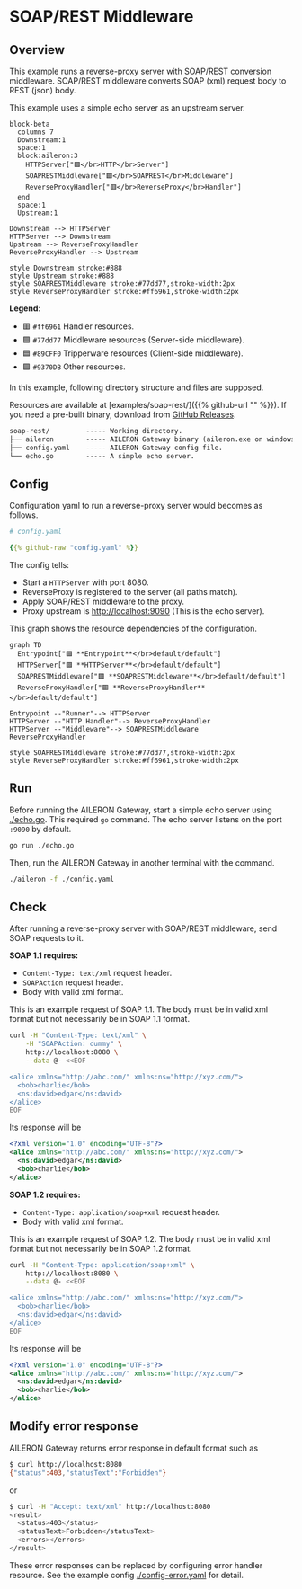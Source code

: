 # SOAP/REST Middleware

## Overview

This example runs a reverse-proxy server with SOAP/REST conversion middleware.
SOAP/REST middleware converts SOAP (xml) request body to REST (json) body.

This example uses a simple echo server as an upstream server.

```mermaid
block-beta
  columns 7
  Downstream:1
  space:1
  block:aileron:3
    HTTPServer["🟪</br>HTTP</br>Server"]
    SOAPRESTMiddleware["🟩</br>SOAPREST</br>Middleware"]
    ReverseProxyHandler["🟥</br>ReverseProxy</br>Handler"]
  end
  space:1
  Upstream:1

Downstream --> HTTPServer
HTTPServer --> Downstream
Upstream --> ReverseProxyHandler
ReverseProxyHandler --> Upstream

style Downstream stroke:#888
style Upstream stroke:#888
style SOAPRESTMiddleware stroke:#77dd77,stroke-width:2px
style ReverseProxyHandler stroke:#ff6961,stroke-width:2px
```

**Legend**:

- 🟥 `#ff6961` Handler resources.
- 🟩 `#77dd77` Middleware resources (Server-side middleware).
- 🟦 `#89CFF0` Tripperware resources (Client-side middleware).
- 🟪 `#9370DB` Other resources.

In this example, following directory structure and files are supposed.

Resources are available at [examples/soap-rest/]({{% github-url "" %}}).
If you need a pre-built binary, download from [GitHub Releases](https://github.com/aileron-gateway/aileron-gateway/releases).

```txt
soap-rest/         ----- Working directory.
├── aileron        ----- AILERON Gateway binary (aileron.exe on windows).
├── config.yaml    ----- AILERON Gateway config file.
└── echo.go        ----- A simple echo server.
```

## Config

Configuration yaml to run a reverse-proxy server would becomes as follows.

```yaml
# config.yaml

{{% github-raw "config.yaml" %}}
```

The config tells:

- Start a `HTTPServer` with port 8080.
- ReverseProxy is registered to the server (all paths match).
- Apply SOAP/REST middleware to the proxy.
- Proxy upstream is [http://localhost:9090](http://localhost:9090) (This is the echo server).

This graph shows the resource dependencies of the configuration.

```mermaid
graph TD
  Entrypoint["🟪 **Entrypoint**</br>default/default"]
  HTTPServer["🟪 **HTTPServer**</br>default/default"]
  SOAPRESTMiddleware["🟩 **SOAPRESTMiddleware**</br>default/default"]
  ReverseProxyHandler["🟥 **ReverseProxyHandler**</br>default/default"]

Entrypoint --"Runner"--> HTTPServer
HTTPServer --"HTTP Handler"--> ReverseProxyHandler
HTTPServer --"Middleware"--> SOAPRESTMiddleware
ReverseProxyHandler

style SOAPRESTMiddleware stroke:#77dd77,stroke-width:2px
style ReverseProxyHandler stroke:#ff6961,stroke-width:2px
```

## Run

Before running the AILERON Gateway, start a simple echo server using [./echo.go](./echo.go).
This required `go` command.
The echo server listens on the port `:9090` by default.

```bash
go run ./echo.go
```

Then, run the AILERON Gateway in another terminal with the command.

```bash
./aileron -f ./config.yaml
```

## Check

After running a reverse-proxy server with SOAP/REST middleware,
send SOAP requests to it.

**SOAP 1.1 requires:**

- `Content-Type: text/xml` request header.
- `SOAPAction` request header.
- Body with valid xml format.

This is an example request of SOAP 1.1.
The body must be in valid xml format but not necessarily be in SOAP 1.1 format.

```bash
curl -H "Content-Type: text/xml" \
    -H "SOAPAction: dummy" \
    http://localhost:8080 \
    --data @- <<EOF

<alice xmlns="http://abc.com/" xmlns:ns="http://xyz.com/">
  <bob>charlie</bob>
  <ns:david>edgar</ns:david>
</alice>
EOF
```

Its response will be

```xml
<?xml version="1.0" encoding="UTF-8"?>
<alice xmlns="http://abc.com/" xmlns:ns="http://xyz.com/">
  <ns:david>edgar</ns:david>
  <bob>charlie</bob>
</alice>
```

**SOAP 1.2 requires:**

- `Content-Type: application/soap+xml` request header.
- Body with valid xml format.

This is an example request of SOAP 1.2.
The body must be in valid xml format but not necessarily be in SOAP 1.2 format.

```bash
curl -H "Content-Type: application/soap+xml" \
    http://localhost:8080 \
    --data @- <<EOF

<alice xmlns="http://abc.com/" xmlns:ns="http://xyz.com/">
  <bob>charlie</bob>
  <ns:david>edgar</ns:david>
</alice>
EOF
```

Its response will be

```xml
<?xml version="1.0" encoding="UTF-8"?>
<alice xmlns="http://abc.com/" xmlns:ns="http://xyz.com/">
  <ns:david>edgar</ns:david>
  <bob>charlie</bob>
</alice>
```

## Modify error response

AILERON Gateway returns error response in default format such as

```bash
$ curl http://localhost:8080
{"status":403,"statusText":"Forbidden"}
```

or

```bash
$ curl -H "Accept: text/xml" http://localhost:8080
<result>
  <status>403</status>
  <statusText>Forbidden</statusText>
  <errors></errors>
</result>
```

These error responses can be replaced by configuring error handler resource.
See the example config [./config-error.yaml](./config-error.yaml) for detail.
